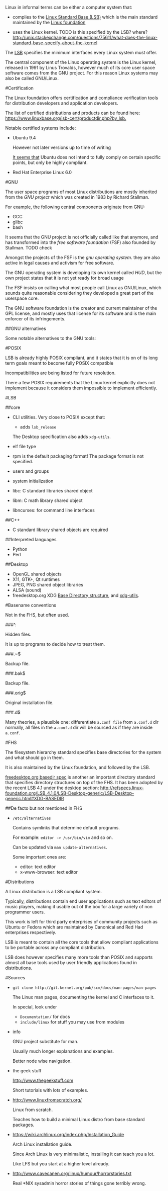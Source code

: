 Linux in informal terms can be either a computer system that:

- complies to the [Linux Standard Base (LSB)](lsb) which is the main standard maintained by the [Linux foundation][]

- uses the Linux kernel. TODO is this specified by the LSB? where? <http://unix.stackexchange.com/questions/75611/what-does-the-linux-standard-base-specify-about-the-kernel> 

The [LSB] specifies the minimum interfaces every Linux system must offer.

The central component of the Linux operating system is the Linux kernel, released in 1991 by Linus Trovalds, however much of its core user space software comes from the GNU project. For this reason Linux systems may also be called GNU/Linux. 

#Certification

The Linux foundation offers certification and compliance verification tools for distribution developers and application developers.

The list of certified distributions and products can be found here: <https://www.linuxbase.org/lsb-cert/productdir.php?by_lsb.>

Notable certified systems include:

- Ubuntu 9.4

    However not later versions up to time of writing

    [It seems that](http://askubuntu.com/questions/89125/does-ubuntu-follow-the-linux-standard-base-lsb) Ubuntu does not intend to fully comply on certain specific points, but only be highly compliant.

- Red Hat Enterprise Linux 6.0

#GNU

The user space programs of most Linux distributions are mostly inherited from the *GNU project* which was created in 1983 by Richard Stallman.

For example, the following central components originate from GNU:

- GCC
- glibc
- bash

It seems that the GNU project is not officially called like that anymore, and has transformed into the *free software foundation* (FSF) also founded by Stallman. TODO check

Amongst the projects of the FSF is the *gnu operating system*. they are also active in legal causes and activism for free software.

The GNU operating system is developing its own kernel called *HUD*, but the own project states that it is not yet ready for broad usage

The FSF insists on calling what most people call Linux as GNU/Linux, which sounds quite reasonable considering they developed a great part of the userspace core.

The GNU software foundation is the creator and current maintainer of the GPL license, and mostly uses that license for its software and is the main enforcer of its infringements.

##GNU alternatives

Some notable alternatives to the GNU tools:

#POSIX

LSB is already highly POSIX compliant, and it states that it is on of its long term goals meant to become fully POSIX compatible

Incompatibilities are being listed for future resolution.

There a few POSIX requirements that the Linux kernel explicitly does not implement because it considers them impossible to implement efficiently.

#LSB

##core

- CLI utilities. Very close to POSIX except that:

    - adds `lsb_release`

    The Desktop specification also adds `xdg-utils`.

- elf file type
- rpm is the default packaging format! The package format is not specified.
- users and groups
- system initialization
- libc: C standard libraries shared object
- libm: C math library shared object
- libncurses: for command line interfaces

##C++

- C standard library shared objects are required

##Interpreted languages

- Python
- Perl

##Desktop

- OpenGL shared objects
- X11, GTK+, Qt runtimes
- JPEG, PNG shared object libraries
- ALSA (sound)
- freedesktop.org XDG [Base Directory structure](http://standards.freedesktop.org/basedir-spec/basedir-spec-latest.html), and [xdg-utils](http://portland.freedesktop.org/xdg-utils-1.0/).

#Basename conventions

Not in the FHS, but often used.

###^\.

Hidden files.

It is up to programs to decide how to treat them.

###\.~$

Backup file.

###\.bak$

Backup file.

###\.orig$

Original installation file.

###\.d$

Many theories, a plausible one: differentiate `a.conf file` from `a.conf.d` dir normally, all files in the `a.conf.d` dir will be sourced as if they are inside `a.conf`.

#FHS

The filesystem hierarchy standard specifies base directories for the system and what should go in them.

It is also maintained by the Linux foundation, and followed by the LSB.

[freedesktop.org basedir spec](http://standards.freedesktop.org/basedir-spec/basedir-spec-latest.html)  is another an important directory standard that specifies directory structures on top of the FHS. It has been adopted by the recent LSB 4.1 under the desktop section: <http://refspecs.linux-foundation.org/LSB_4.1.0/LSB-Desktop-generic/LSB-Desktop-generic.html#XDG-BASEDIR>

##De facto but not mentioned in FHS

- `/etc/alternatives`

    Contains symlinks that determine default programs.

    For example: `editor -> /usr/bin/vim` and so on.

    Can be updated via `man update-alternatives`.

    Some important ones are:

    - editor: text editor
    - x-www-browser: text editor

#Distributions

A Linux distribution is a LSB compliant system.

Typically, distributions contain end user applications such as text editors of music players, making it usable out of the box for a large variety of non programmer users.

This work is left for third party enterprises of community projects such as Ubuntu or Fedora which are maintained by Canonical and Red Had enterprises respectively.

LSB is meant to contain all the core tools that allow compliant applications to be portable across any compliant distribution.

LSB does however specifies many more tools than POSIX and supports almost all base tools used by user friendly applications found in distributions.

#Sources

- `git clone http://git.kernel.org/pub/scm/docs/man-pages/man-pages`

    The Linux man pages, documenting the kernel and C interfaces to it.

    In special, look under

    - `Documentation/` for docs
    - `include/linux` for stuff you may use from modules

- info

    GNU project substitute for man.

    Usually much longer explanations and examples.

    Better node wise navigation.

- the geek stuff

   <http://www.thegeekstuff.com>

   Short tutorials with lots of examples.

- <http://www.linuxfromscratch.org/>

    Linux from scratch.

    Teaches how to build a minimal Linux distro from base standard packages.

- <https://wiki.archlinux.org/index.php/Installation_Guide>

    Arch Linux installation guide.

    Since Arch Linux is very minimalistic, installing it can teach you a lot.

    Like LFS but you start at a higher level already.

- <http://www.cavecanen.org/linux/humour/horrorstories.txt>

    Real *NIX sysadmin horror stories of things gone terribly wrong.

[lsb]: http://www.linuxfoundation.org/collaborate/workgroups/lsb/download
[linux foundation]: http://www.linuxfoundation.org/
